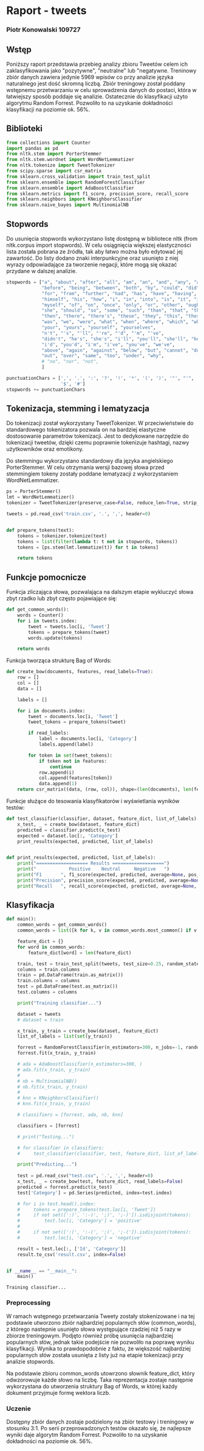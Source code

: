
# Raport - tweets
### Piotr Konowalski 109727

## Wstęp
Poniższy raport przedstawia przebieg analizy zbioru Tweetów celem ich zaklasyfikowania jako "pozytywne", "neutralne" lub "negatywne. Treninowy zbiór danych zawiera jedynie 5969 wpisów co przy analizie języka naturalnego jest dość skromną liczbą. Zbiór treningowy został poddany wstępnemu przetwarzaniu w celu sprowadzenia danych do postaci, która w łatwiejszy sposób poddaje się analizie. Ostatecznie do klasyfikacji użyto algorytmu Random Forrest. Pozwoliło to na uzyskanie dokładności klasyfikacji na poziomie ok. 56%.

## Biblioteki


```python
from collections import Counter
import pandas as pd
from nltk.stem import PorterStemmer
from nltk.stem.wordnet import WordNetLemmatizer
from nltk.tokenize import TweetTokenizer
from scipy.sparse import csr_matrix
from sklearn.cross_validation import train_test_split
from sklearn.ensemble import RandomForestClassifier
from sklearn.ensemble import AdaBoostClassifier
from sklearn.metrics import f1_score, precision_score, recall_score
from sklearn.neighbors import KNeighborsClassifier
from sklearn.naive_bayes import MultinomialNB
```

## Stopwords
Do usunięcia stopwords wykorzystano listę dostępną w bibliotece nltk (from nltk.corpus import stopwords). W celu osiągnięcia większej elastyczności lista została pobrana ze źródła, tak aby łatwo można było edytować jej zawartość. Do listy dodano znaki interpunkcyjne oraz usunięto z niej wyrazy odpowiadające za tworzenie negacji, które mogą się okazać przydane w dalszej analizie.


```python
stopwords = ["a", "about", "after", "all", "am", "an", "and", "any", "are", "as", "at", "be", "because", "been",
             "before", "being", "between", "both", "by", "could", "did", "do", "does", "doing", "during", "each",
             "for", "from", "further", "had", "has", "have", "having", "he", "her", "here", "hers", "herself", "him",
             "himself", "his", "how", "i", "in", "into", "is", "it", "its", "itself", "let", "me", "more", "most", "my",
             "myself", "of", "on", "once", "only", "or", "other", "ought", "our", "ours", "ourselves", "own", "sha",
             "she", "should", "so", "some", "such", "than", "that", "the", "their", "theirs", "them", "themselves",
             "then", "there", "there's", "these", "they", "this", "those", "through", "to", "until", "up", "very",
             "was", "we", "were", "what", "when", "where", "which", "while", "who", "whom", "with", "would", "you",
             "your", "yours", "yourself", "yourselves",
             "n't", "'s", "'ll", "'re", "'d", "'m", "'ve",
             "didn't", "he's", "she's", "i'll", "you'll", "she'll", "he'll", "we'll", "they'll", "you're", "we're",
             "i'd", "you'd", "i'm", "i've", "you've", "we've",
             "above", "again", "against", "below", "but", "cannot", "down", "few", "if", "off",
             "out", "over", "same", "too", "under", "why",
             # "no", "nor", "not",
             ]

punctuationChars = [',', '.', ':', '?', '!', '*', '(', ')', '"', "'", ';', '(', ')', '...', '-', '&', '^', '*', '%',
                    '$', '#']
stopwords += punctuationChars
```

## Tokenizacja, stemming i lematyzacja

Do tokenizacji został wykorzystany TweetTokenizer. W przeciwieństwie do standardowego tokenizatora pozwala on na bardziej elastyczne dostosowanie parametrów tokenizacji. Jest to dedykowane narzędzie do tokenizacji tweetów, dzięki czemu poprawnie tokenizuje hashtagi, nazwy użytkowników oraz emotikony.

Do stemmingu wykorzystano standardowy dla języka angielskiego PorterStemmer. W celu otrzymania wersji bazowej słowa przed stemmingiem tokeny zostały poddane lematyzacji z wykorzystaniem WordNetLemmatizer.


```python
ps = PorterStemmer()
lmt = WordNetLemmatizer()
tokenizer = TweetTokenizer(preserve_case=False, reduce_len=True, strip_handles=True)

tweets = pd.read_csv('train.csv', '.', ',', header=0)


def prepare_tokens(text):
    tokens = tokenizer.tokenize(text)
    tokens = list(filter(lambda t: t not in stopwords, tokens))
    tokens = [ps.stem(lmt.lemmatize(t)) for t in tokens]

    return tokens
```

## Funkcje pomocnicze
Funkcja zliczająca słowa, pozwalająca na dalszym etapie wykluczyć słowa zbyt rzadko lub zbyt często pojawiające się:


```python
def get_common_words():
    words = Counter()
    for i in tweets.index:
        tweet = tweets.loc[i, 'Tweet']
        tokens = prepare_tokens(tweet)
        words.update(tokens)

    return words
```

Funkcja tworząca strukturę Bag of Words:


```python
def create_bow(documents, features, read_labels=True):
    row = []
    col = []
    data = []

    labels = []

    for i in documents.index:
        tweet = documents.loc[i, 'Tweet']
        tweet_tokens = prepare_tokens(tweet)

        if read_labels:
            label = documents.loc[i, 'Category']
            labels.append(label)

        for token in set(tweet_tokens):
            if token not in features:
                continue
            row.append(i)
            col.append(features[token])
            data.append(1)
    return csr_matrix((data, (row, col)), shape=(len(documents), len(features))), labels
```

Funkcje służące do tesowania klasyfikatorów i wyświetlania wyników testów:


```python
def test_classifier(classifier, dataset, feature_dict, list_of_labels):
    x_test, _ = create_bow(dataset, feature_dict)
    predicted = classifier.predict(x_test)
    expected = dataset.loc[:, 'Category']
    print_results(expected, predicted, list_of_labels)


def print_results(expected, predicted, list_of_labels):
    print("=================== Results ===================")
    print("            Positive    Neutral     Negative   ")
    print("F1       ", f1_score(expected, predicted, average=None, pos_label=None, labels=list_of_labels))
    print("Precision", precision_score(expected, predicted, average=None, pos_label=None, labels=list_of_labels))
    print("Recall   ", recall_score(expected, predicted, average=None, pos_label=None, labels=list_of_labels))
```

## Klasyfikacja


```python
def main():
    common_words = get_common_words()
    common_words = list([k for k, v in common_words.most_common() if v > 5])

    feature_dict = {}
    for word in common_words:
        feature_dict[word] = len(feature_dict)

    train, test = train_test_split(tweets, test_size=0.25, random_state=42)
    columns = train.columns
    train = pd.DataFrame(train.as_matrix())
    train.columns = columns
    test = pd.DataFrame(test.as_matrix())
    test.columns = columns

    print("Training classifier...")

    dataset = tweets
    # dataset = train

    x_train, y_train = create_bow(dataset, feature_dict)
    list_of_labels = list(set(y_train))

    forrest = RandomForestClassifier(n_estimators=300, n_jobs=-1, random_state=23)
    forrest.fit(x_train, y_train)

    # ada = AdaBoostClassifier(n_estimators=300, )
    # ada.fit(x_train, y_train)
    #
    # nb = MultinomialNB()
    # nb.fit(x_train, y_train)
    #
    # knn = KNeighborsClassifier()
    # knn.fit(x_train, y_train)

    # classifiers = [forrest, ada, nb, knn]

    classifiers = [forrest]

    # print("Testing...")

    # for classifier in classifiers:
    #     test_classifier(classifier, test, feature_dict, list_of_labels)

    print("Predicting...")
    
    test = pd.read_csv("test.csv", '.', ',', header=0)
    x_test, _ = create_bow(test, feature_dict, read_labels=False)
    predicted = forrest.predict(x_test)
    test['Category'] = pd.Series(predicted, index=test.index)

    # for i in test.head().index:
    #     tokens = prepare_tokens(test.loc[i, 'Tweet'])
    #     if not set([':)', ':-)', ';)', ';-)']).isdisjoint(tokens):
    #         test.loc[i, 'Category'] = 'positive'
    #
    #     if not set([':(', ':-(', ';(', ';-(']).isdisjoint(tokens):
    #         test.loc[i, 'Category'] = 'negative'

    result = test.loc[:, ['Id', 'Category']]
    result.to_csv('result.csv', index=False)


if __name__ == "__main__":
    main()

```

    Training classifier...
    

### Preprocessing
W ramach wstępnego przetwarzania Tweety zostały stokenizowane i na tej podstawie utworzono zbiór najbardziej popularnych słów (common_words), z którego nastepnie usunięto słowa występujące rzadziej niż 5 razy w zbiorze treningowym. Podjęto również próbę usunięcia najbardziej popularnych słów, jednak takie podejście nie pozwoliło na poprawę wyniku klasyfikacji. Wynika to prawdopodobnie z faktu, że większość najbardziej popularnych słów została usunięta z listy już na etapie tokenizacji przy analizie stopwords. 

Na podstawie zbioru common_words utowrzono słownik feature_dict, który odwzorowuje każde słowo na liczbę. Taka reprezentacja zostaje następnie wykorzystana do utworzenia struktury Bag of Words, w której każdy dokument przyjmuje formę wektora liczb. 


### Uczenie 

Dostępny zbiór danych zostaje podzielony na zbiór testowy i treningowy w stosunku 3:1. Po serii przeprowadzonych testów okazało się, że najlepsze wyniki daje algorytm Random Forrest. Pozwoliło to na uzyskanie dokładności na poziomie ok. 56%. 
